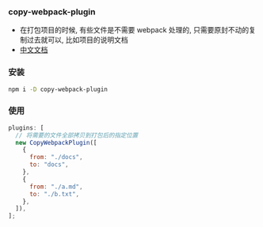 ### copy-webpack-plugin

- 在打包项目的时候, 有些文件是不需要 webpack 处理的, 只需要原封不动的复制过去就可以, 比如项目的说明文档
- [中文文档](https://www.webpackjs.com/plugins/copy-webpack-plugin/)

### 安装

```sh
npm i -D copy-webpack-plugin
```

### 使用

```js
plugins: [
  // 将需要的文件全部拷贝到打包后的指定位置
  new CopyWebpackPlugin([
    {
      from: "./docs",
      to: "docs",
    },
    {
      from: "./a.md",
      to: "./b.txt",
    },
  ]),
];
```
